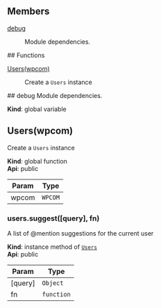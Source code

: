 ## Members
<dl>
<dt><a href="#debug">debug</a></dt>
<dd><p>Module dependencies.</p>
</dd>
</dl>
## Functions
<dl>
<dt><a href="#Users">Users(wpcom)</a></dt>
<dd><p>Create a <code>Users</code> instance</p>
</dd>
</dl>
<a name="debug"></a>
## debug
Module dependencies.

**Kind**: global variable  
<a name="Users"></a>
## Users(wpcom)
Create a `Users` instance

**Kind**: global function  
**Api**: public  

| Param | Type |
| --- | --- |
| wpcom | <code>WPCOM</code> | 

<a name="Users#suggest"></a>
### users.suggest([query], fn)
A list of @mention suggestions for the current user

**Kind**: instance method of <code>[Users](#Users)</code>  
**Api**: public  

| Param | Type |
| --- | --- |
| [query] | <code>Object</code> | 
| fn | <code>function</code> | 

